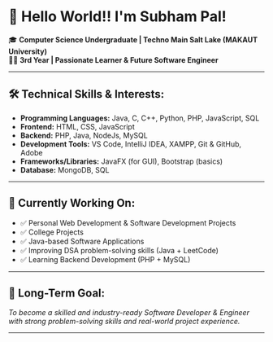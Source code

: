 # 👋 Hello World!! I'm Subham Pal!

🎓 **Computer Science Undergraduate | Techno Main Salt Lake (MAKAUT University)**  
🧑‍💻 **3rd Year | Passionate Learner & Future Software Engineer**

---

## 🛠️ Technical Skills & Interests:
- **Programming Languages:** Java, C, C++, Python, PHP, JavaScript, SQL  
- **Frontend:** HTML, CSS, JavaScript  
- **Backend:** PHP, Java, NodeJs, MySQL  
- **Development Tools:** VS Code, IntelliJ IDEA, XAMPP, Git & GitHub, Adobe  
- **Frameworks/Libraries:** JavaFX (for GUI), Bootstrap (basics)
- **Database:** MongoDB, SQL

---

## 🚀 Currently Working On:
- ✅ Personal Web Development & Software Development Projects
- ✅ College Projects  
- ✅ Java-based Software Applications  
- ✅ Improving DSA problem-solving skills (Java + LeetCode)  
- ✅ Learning Backend Development (PHP + MySQL)

---

## 🎯 Long-Term Goal:
_To become a skilled and industry-ready Software Developer & Engineer with strong problem-solving skills and real-world project experience._

---


